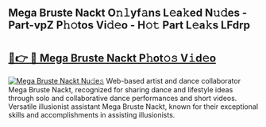 ## Mega Bruste Nackt O𝚗𝚕yf𝚊ns L𝚎a𝚔ed N𝚞𝚍es - Part-vpZ P𝚑𝚘tos Vi𝚍𝚎o - H𝚘𝚝 Part L𝚎a𝚔s LFdrp

# <h2><a href="http://kf1j5q.oniu.top/?m=Mega+Bruste+Nackt">🔗👉 🔴 Mega Bruste Nackt P𝚑ot𝚘𝚜 V𝚒d𝚎o</a></h2>

[![Mega Bruste Nackt Nu𝚍e𝚜](https://i.imgur.com/0qMVB7G.gif)](http://kf1j5q.oniu.top/?m=Mega+Bruste+Nackt)
Web-based artist and dance collaborator Mega Bruste Nackt, recognized for sharing dance and lifestyle ideas through solo and collaborative dance performances and short videos. Versatile illusionist assistant Mega Bruste Nackt, known for their exceptional skills and accomplishments in assisting illusionists.  
